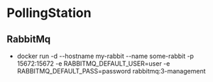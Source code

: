 # PollingStation

## RabbitMq
* docker run -d --hostname my-rabbit --name some-rabbit -p 15672:15672 -e RABBITMQ_DEFAULT_USER=user -e RABBITMQ_DEFAULT_PASS=password rabbitmq:3-management